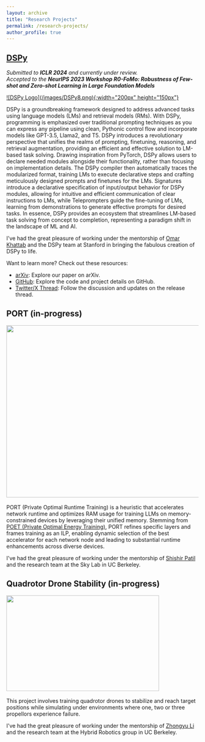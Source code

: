 ```yaml
---
layout: archive
title: "Research Projects"
permalink: /research-projects/
author_profile: true
---
```


## <a href="https://github.com/stanfordnlp/dspy"> DSPy </a>
*Submitted to **ICLR 2024** and currently under review.*  
*Accepted to the **NeurIPS 2023 Workshop R0-FoMo: Robustness of Few-shot and Zero-shot Learning in Large Foundation Models***

<a href="https://github.com/stanfordnlp/dspy">
  ![DSPy Logo](/images/DSPy8.png){:width="200px" height="150px"}
</a>

DSPy is a groundbreaking framework designed to address advanced tasks using language models (LMs) and retrieval models (RMs). With DSPy, programming is emphasized over traditional prompting techniques as you can express any pipeline using clean, Pythonic control flow and incorporate models like GPT-3.5, Llama2, and T5. DSPy introduces a revolutionary perspective that unifies the realms of prompting, finetuning, reasoning, and retrieval augmentation, providing an efficient and effective solution to LM-based task solving. Drawing inspiration from PyTorch, DSPy allows users to declare needed modules alongside their functionality, rather than focusing on implementation details. The DSPy compiler then automatically traces the modularized format, training LMs to execute declarative steps and crafting meticulously designed prompts and finetunes for the LMs. Signatures introduce a declarative specification of input/output behavior for DSPy modules, allowing for intuitive and efficient communication of clear instructions to LMs, while Teleprompters guide the fine-tuning of LMs, learning from demonstrations to generate effective prompts for desired tasks. In essence, DSPy provides an ecosystem that streamlines LM-based task solving from concept to completion, representing a paradigm shift in the landscape of ML and AI.

I've had the great pleasure of working under the mentorship of [Omar Khattab](https://omarkhattab.com/) and the DSPy team at Stanford in bringing the fabulous creation of DSPy to life.

Want to learn more? Check out these resources:

- [arXiv](https://arxiv.org/abs/2310.03714): Explore our paper on arXiv.
- [GitHub](https://github.com/stanfordnlp/dspy): Explore the code and project details on GitHub.
- [Twitter/X Thread](https://twitter.com/lateinteraction/status/1694748401374490946): Follow the discussion and updates on the release thread.


## PORT (in-progress)

<img src="{{ site.baseurl }}/images/port.png" width="600px" height="450px">

PORT (Private Optimal Runtime Training) is a heuristic that accelerates network runtime and optimizes RAM usage for training LLMs on memory-constrained devices by leveraging their unified memory. Stemming from [POET (Private Optimal Energy Training)](https://shishirpatil.github.io/poet/), PORT refines specific layers and frames training as an ILP, enabling dynamic selection of the best accelerator for each network node and leading to substantial runtime enhancements across diverse devices.

I've had the great pleasure of working under the mentorship of [Shishir Patil](https://shishirpatil.github.io/) and the research team at the Sky Lab in UC Berkeley.


## Quadrotor Drone Stability (in-progress)

<img src="{{ site.baseurl }}/images/drone.png" width="400px" height="250px">

This project involves training quadrotor drones to stabilize and reach target positions while simulating under environments where one, two or three propellors experience failure. 

I've had the great pleasure of working under the mentorship of [Zhongyu Li](https://zyliatzju.github.io/) and the research team at the Hybrid Robotics group in UC Berkeley.